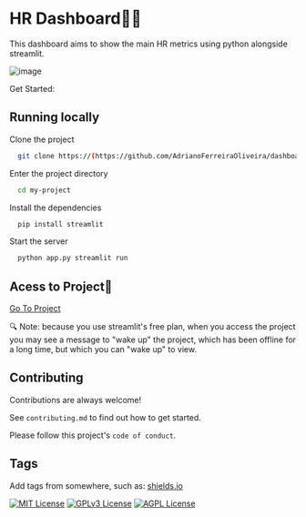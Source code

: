 
# HR Dashboard👨‍💼

This dashboard aims to show the main HR metrics using python alongside streamlit.

![image](https://github.com/AdrianoFerreiraOliveira/dashboard-streamlit-hr-dev/assets/105682437/2daff897-1629-4310-ba9a-8f8b908ab55f)


Get Started:

## Running locally

Clone the project

```bash
  git clone https://(https://github.com/AdrianoFerreiraOliveira/dashboard-streamlit-hr-dev.git)
```

Enter the project directory

```bash
  cd my-project
```

Install the dependencies

```bash
  pip install streamlit
```

Start the server

```bash
  python app.py streamlit run
```



## Acess to Project🔗

[Go To Project](https://adrianoferreiraoliveira-dashboard-streamlit-hr-dev-app-z85ocx.streamlit.app/)


🔍 Note: because you use streamlit's free plan, when you access the project you may see a message to "wake up" the project, which has been offline for a long time, but which you can "wake up" to view.

## Contributing

Contributions are always welcome!

See `contributing.md` to find out how to get started.

Please follow this project's `code of conduct`.


## Tags

Add tags from somewhere, such as: [shields.io](https://shields.io/)

[![MIT License](https://img.shields.io/badge/License-MIT-green.svg)](https://choosealicense.com/licenses/mit/)
[![GPLv3 License](https://img.shields.io/badge/License-GPL%20v3-yellow.svg)](https://opensource.org/licenses/)
[![AGPL License](https://img.shields.io/badge/license-AGPL-blue.svg)](http://www.gnu.org/licenses/agpl-3.0)


